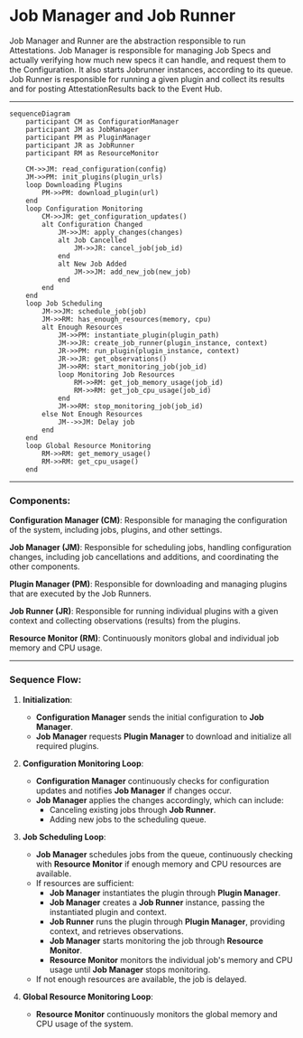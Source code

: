 # Job Manager and Job Runner 

Job Manager and Runner are the abstraction responsible to run Attestations. Job Manager is responsible for managing Job Specs and actually verifying how much new specs it can handle, and request them to the Configuration. It also starts Jobrunner instances, according to its queue. Job Runner is responsible for running a given plugin and collect its results and for posting AttestationResults back to the Event Hub.

---

```mermaid
sequenceDiagram
    participant CM as ConfigurationManager
    participant JM as JobManager
    participant PM as PluginManager
    participant JR as JobRunner
    participant RM as ResourceMonitor

    CM->>JM: read_configuration(config)
    JM->>PM: init_plugins(plugin_urls)
    loop Downloading Plugins
        PM->>PM: download_plugin(url)
    end
    loop Configuration Monitoring
        CM->>JM: get_configuration_updates()
        alt Configuration Changed
            JM->>JM: apply_changes(changes)
            alt Job Cancelled
                JM->>JR: cancel_job(job_id)
            end
            alt New Job Added
                JM->>JM: add_new_job(new_job)
            end
        end
    end
    loop Job Scheduling
        JM->>JM: schedule_job(job)
        JM->>RM: has_enough_resources(memory, cpu)
        alt Enough Resources
            JM->>PM: instantiate_plugin(plugin_path)
            JM->>JR: create_job_runner(plugin_instance, context)
            JR->>PM: run_plugin(plugin_instance, context)
            JR->>JR: get_observations()
            JM->>RM: start_monitoring_job(job_id)
            loop Monitoring Job Resources
                RM->>RM: get_job_memory_usage(job_id)
                RM->>RM: get_job_cpu_usage(job_id)
            end
            JM->>RM: stop_monitoring_job(job_id)
        else Not Enough Resources
            JM-->>JM: Delay job
        end
    end
    loop Global Resource Monitoring
        RM->>RM: get_memory_usage()
        RM->>RM: get_cpu_usage()
    end
```

---

### Components:

**Configuration Manager (CM)**: Responsible for managing the configuration of the system, including jobs, plugins, and other settings.

**Job Manager (JM)**: Responsible for scheduling jobs, handling configuration changes, including job cancellations and additions, and coordinating the other components.

**Plugin Manager (PM)**: Responsible for downloading and managing plugins that are executed by the Job Runners.

**Job Runner (JR)**: Responsible for running individual plugins with a given context and collecting observations (results) from the plugins.

**Resource Monitor (RM)**: Continuously monitors global and individual job memory and CPU usage.

---

### Sequence Flow:

1. **Initialization**:
   - **Configuration Manager** sends the initial configuration to **Job Manager**.
   - **Job Manager** requests **Plugin Manager** to download and initialize all required plugins.

2. **Configuration Monitoring Loop**:
   - **Configuration Manager** continuously checks for configuration updates and notifies **Job Manager** if changes occur.
   - **Job Manager** applies the changes accordingly, which can include:
     - Canceling existing jobs through **Job Runner**.
     - Adding new jobs to the scheduling queue.

3. **Job Scheduling Loop**:
   - **Job Manager** schedules jobs from the queue, continuously checking with **Resource Monitor** if enough memory and CPU resources are available.
   - If resources are sufficient:
     - **Job Manager** instantiates the plugin through **Plugin Manager**.
     - **Job Manager** creates a **Job Runner** instance, passing the instantiated plugin and context.
     - **Job Runner** runs the plugin through **Plugin Manager**, providing context, and retrieves observations.
     - **Job Manager** starts monitoring the job through **Resource Monitor**.
     - **Resource Monitor** monitors the individual job's memory and CPU usage until **Job Manager** stops monitoring.
   - If not enough resources are available, the job is delayed.

4. **Global Resource Monitoring Loop**:
   - **Resource Monitor** continuously monitors the global memory and CPU usage of the system.
